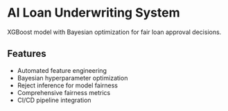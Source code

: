# AI Loan Underwriting System

XGBoost model with Bayesian optimization for fair loan approval decisions.

## Features
- Automated feature engineering
- Bayesian hyperparameter optimization
- Reject inference for model fairness
- Comprehensive fairness metrics
- CI/CD pipeline integration

